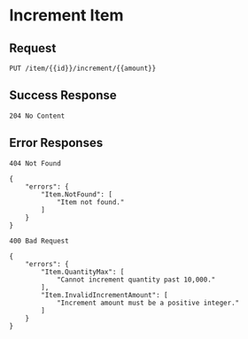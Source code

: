 # Increment Item

## Request

```
PUT /item/{{id}}/increment/{{amount}}
```


## Success Response

```
204 No Content
```


## Error Responses

```
404 Not Found

{
    "errors": {
        "Item.NotFound": [
            "Item not found."
        ]
    }
}
```

```
400 Bad Request

{
    "errors": {
        "Item.QuantityMax": [
            "Cannot increment quantity past 10,000."
        ],
        "Item.InvalidIncrementAmount": [
            "Increment amount must be a positive integer."
        ]
    }
}
```
